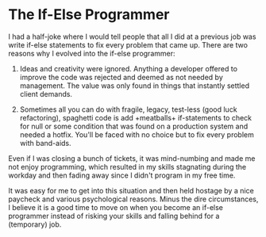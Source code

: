 # The If-Else Programmer
<!-- %TIMESTAMP=1684184400% -->

I had a half-joke where I would tell people that all I did at a previous job was
write if-else statements to fix every problem that came up. There are two
reasons why I evolved into the if-else programmer:

1. Ideas and creativity were ignored. Anything a developer offered to improve the
  code was rejected and deemed as not needed by management. The value was only
  found in things that instantly settled client demands.

2. Sometimes all you can do with fragile, legacy, test-less (good luck
  refactoring), spaghetti code is add +meatballs+ if-statements to check for
  null or some condition that was found on a production system and needed a
  hotfix. You'll be faced with no choice but to fix every problem with
  band-aids.

Even if I was closing a bunch of tickets, it was mind-numbing and made me not
enjoy programming, which resulted in my skills stagnating during the workday and
then fading away since I didn't program in my free time.

It was easy for me to get into this situation and then held hostage by a nice
paycheck and various psychological reasons. Minus the dire circumstances, I
believe it is a good time to move on when you become an if-else programmer
instead of risking your skills and falling behind for a (temporary) job.
